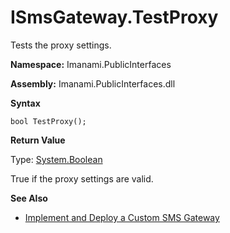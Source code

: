 # ISmsGateway.TestProxy

Tests the proxy settings.

**Namespace:** Imanami.PublicInterfaces

**Assembly:** Imanami.PublicInterfaces.dll

**Syntax**

```
bool TestProxy();
```

**Return Value**

Type: [System.Boolean](http://msdn.microsoft.com/en-us/library/system.boolean.aspx)

True if the proxy settings are valid.

**See Also**

- [Implement and Deploy a Custom SMS Gateway](../implementcustom.md)
